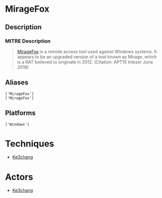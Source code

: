 
# MirageFox

## Description

### MITRE Description

> [MirageFox](https://attack.mitre.org/software/S0280) is a remote access tool used against Windows systems. It appears to be an upgraded version of a tool known as Mirage, which is a RAT believed to originate in 2012. (Citation: APT15 Intezer June 2018)

## Aliases

```
['MirageFox']
['MirageFox']
```

## Platforms

```
['Windows']
```

# Techniques


* [Ke3chang](../techniques/Ke3chang.md)


# Actors


* [Ke3chang](../actors/Ke3chang.md)

